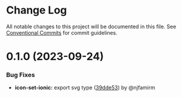 # Change Log

All notable changes to this project will be documented in this file.
See [Conventional Commits](https://conventionalcommits.org) for commit guidelines.

# 0.1.0 (2023-09-24)

### Bug Fixes

- **icon-set-ionic:** export svg type ([39dde53](https://github.com/Alwatr/icon/commit/39dde532468dd3792dcaa127c9dc638ba6bc9c29)) by @njfamirm
